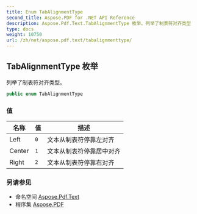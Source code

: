 ```yaml
---
title: Enum TabAlignmentType
second_title: Aspose.PDF for .NET API Reference
description: Aspose.Pdf.Text.TabAlignmentType 枚举。列举了制表符对齐类型
type: docs
weight: 10750
url: /zh/net/aspose.pdf.text/tabalignmenttype/
---
```

## TabAlignmentType 枚举

列举了制表符对齐类型。

```csharp
public enum TabAlignmentType
```

### 值

| 名称 | 值 | 描述 |
| --- | --- | --- |
| Left | `0` | 文本从制表符停靠左对齐 |
| Center | `1` | 文本从制表符停靠居中对齐 |
| Right | `2` | 文本从制表符停靠右对齐 |

### 另请参见

* 命名空间 [Aspose.Pdf.Text](../../aspose.pdf.text/)
* 程序集 [Aspose.PDF](../../)